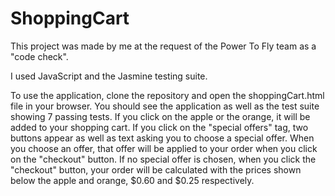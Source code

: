 ShoppingCart
============
This project was made by me at the request of the Power To Fly team as a "code check".

I used JavaScript and the Jasmine testing suite.

To use the application, clone the repository and open the shoppingCart.html file in your browser.  You should see the application as well as the test suite showing 7 passing tests.  If you click on the apple or the orange, it will be added to your shopping cart.  If you click on the "special offers" tag, two buttons appear as well as text asking you to choose a special offer.  When you choose an offer, that offer will be applied to your order when you click on the "checkout" button.  If no special offer is chosen, when you click the "checkout" button, your order will be calculated with the prices shown below the apple and orange, $0.60 and $0.25 respectively.
